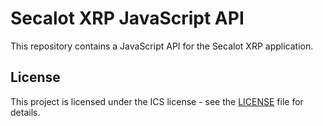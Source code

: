 # Secalot XRP JavaScript API

This repository contains a JavaScript API for the Secalot XRP application.


## License

This project is licensed under the ICS license - see the [LICENSE](LICENSE) file for details.
